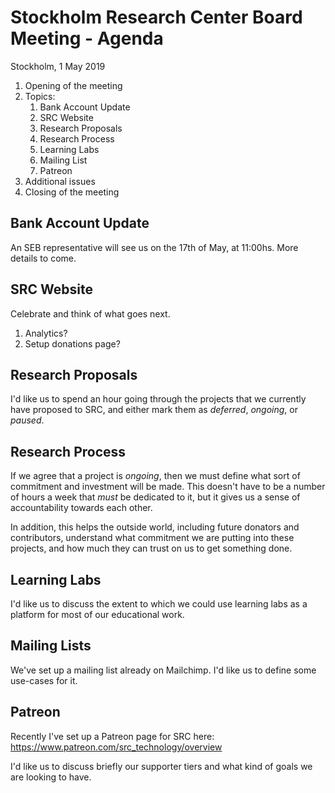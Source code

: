 # Stockholm Research Center Board Meeting - Agenda

Stockholm, 1 May 2019

1. Opening of the meeting
2. Topics:
   1. Bank Account Update
   2. SRC Website
   3. Research Proposals
   4. Research Process
   5. Learning Labs
   6. Mailing List
   7. Patreon
3. Additional issues
4. Closing of the meeting

## Bank Account Update

An SEB representative will see us on the 17th of May, at 11:00hs. More details to come.

## SRC Website

Celebrate and think of what goes next.

1. Analytics?
2. Setup donations page?

## Research Proposals

I'd like us to spend an hour going through the projects that we currently 
have proposed to SRC, and either mark them as _deferred_, _ongoing_, 
or _paused_.

## Research Process

If we agree that a project is _ongoing_, then we must define what sort of 
commitment and investment will be made. This doesn't have to be a number
of hours a week that _must_ be dedicated to it, but it gives us a sense
of accountability towards each other.

In addition, this helps the outside world, including future donators and
contributors, understand what commitment we are putting into these projects,
and how much they can trust on us to get something done.


## Learning Labs

I'd like us to discuss the extent to which we could use learning labs as
a platform for most of our educational work.


## Mailing Lists

We've set up a mailing list already on Mailchimp. I'd like us to define
some use-cases for it.


## Patreon

Recently I've set up a Patreon page for SRC here: https://www.patreon.com/src_technology/overview

I'd like us to discuss briefly our supporter tiers and what kind of goals
we are looking to have.
